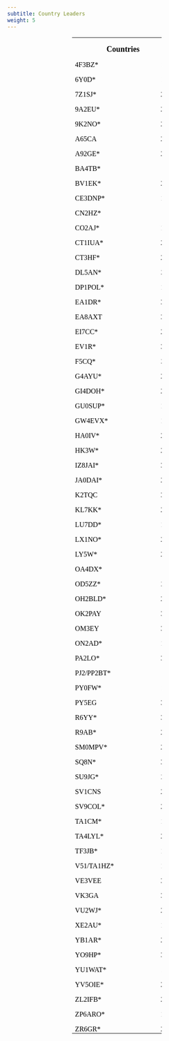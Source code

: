 ```yaml
---
subtitle: Country Leaders
weight: 5
---
```


<div align="center">
	<table class="MsoNormalTable" border="0" cellspacing="0" cellpadding="0" width="207" style="width: 155.0pt; border-collapse: collapse">
		<tr style="height: 15.75pt">
			<td width="207" nowrap colspan="2" valign="bottom" style="width: 155.0pt; height: 15.75pt; padding-left: 5.4pt; padding-right: 5.4pt; padding-top: 0in; padding-bottom: 0in">
			<p class="MsoNormal" align="center" style="text-align: center; line-height: normal; margin-bottom: .0001pt">
			<font face="Calibri" size="4"><b><span style="color: black">
			Countries</span></b></font></td>
		</tr>
		<tr style="height: 15.0pt">
			<td width="157" nowrap valign="bottom" style="width: 117.9pt; height: 15.0pt; padding-left: 5.4pt; padding-right: 5.4pt; padding-top: 0in; padding-bottom: 0in">
			<p class="MsoNormal" style="line-height: normal; margin-bottom: .0001pt">
			<font face="Calibri" size="3"><span style="color: black">4F3BZ*</span></font></td>
			<td width="49" nowrap valign="bottom" style="width: 37.1pt; height: 15.0pt; padding-left: 5.4pt; padding-right: 5.4pt; padding-top: 0in; padding-bottom: 0in">
			<p class="MsoNormal" align="right" style="text-align: right; line-height: normal; margin-bottom: .0001pt">
			<font face="Calibri" size="3"><span style="color: black">116</span></font></td>
		</tr>
		<tr style="height: 15.0pt">
			<td width="157" nowrap valign="bottom" style="width: 117.9pt; height: 15.0pt; padding-left: 5.4pt; padding-right: 5.4pt; padding-top: 0in; padding-bottom: 0in">
			<p class="MsoNormal" style="line-height: normal; margin-bottom: .0001pt">
			<font face="Calibri" size="3"><span style="color: black">6Y0D*</span></font></td>
			<td width="49" nowrap valign="bottom" style="width: 37.1pt; height: 15.0pt; padding-left: 5.4pt; padding-right: 5.4pt; padding-top: 0in; padding-bottom: 0in">
			<p class="MsoNormal" align="right" style="text-align: right; line-height: normal; margin-bottom: .0001pt">
			<font face="Calibri" size="3"><span style="color: black">114</span></font></td>
		</tr>
		<tr style="height: 15.0pt">
			<td width="157" nowrap valign="bottom" style="width: 117.9pt; height: 15.0pt; padding-left: 5.4pt; padding-right: 5.4pt; padding-top: 0in; padding-bottom: 0in">
			<p class="MsoNormal" style="line-height: normal; margin-bottom: .0001pt">
			<font face="Calibri" size="3"><span style="color: black">7Z1SJ*</span></font></td>
			<td width="49" nowrap valign="bottom" style="width: 37.1pt; height: 15.0pt; padding-left: 5.4pt; padding-right: 5.4pt; padding-top: 0in; padding-bottom: 0in">
			<p class="MsoNormal" align="right" style="text-align: right; line-height: normal; margin-bottom: .0001pt">
			<font face="Calibri" size="3"><span style="color: black">257</span></font></td>
		</tr>
		<tr style="height: 15.0pt">
			<td width="157" nowrap valign="bottom" style="width: 117.9pt; height: 15.0pt; padding-left: 5.4pt; padding-right: 5.4pt; padding-top: 0in; padding-bottom: 0in">
			<p class="MsoNormal" style="line-height: normal; margin-bottom: .0001pt">
			<font face="Calibri" size="3"><span style="color: black">9A2EU*</span></font></td>
			<td width="49" nowrap valign="bottom" style="width: 37.1pt; height: 15.0pt; padding-left: 5.4pt; padding-right: 5.4pt; padding-top: 0in; padding-bottom: 0in">
			<p class="MsoNormal" align="right" style="text-align: right; line-height: normal; margin-bottom: .0001pt">
			<font face="Calibri" size="3"><span style="color: black">292</span></font></td>
		</tr>
		<tr style="height: 15.0pt">
			<td width="157" nowrap valign="bottom" style="width: 117.9pt; height: 15.0pt; padding-left: 5.4pt; padding-right: 5.4pt; padding-top: 0in; padding-bottom: 0in">
			<p class="MsoNormal" style="line-height: normal; margin-bottom: .0001pt">
			<font face="Calibri" size="3"><span style="color: black">9K2NO*</span></font></td>
			<td width="49" nowrap valign="bottom" style="width: 37.1pt; height: 15.0pt; padding-left: 5.4pt; padding-right: 5.4pt; padding-top: 0in; padding-bottom: 0in">
			<p class="MsoNormal" align="right" style="text-align: right; line-height: normal; margin-bottom: .0001pt">
			<font face="Calibri" size="3"><span style="color: black">270</span></font></td>
		</tr>
		<tr style="height: 15.0pt">
			<td width="157" nowrap valign="bottom" style="width: 117.9pt; height: 15.0pt; padding-left: 5.4pt; padding-right: 5.4pt; padding-top: 0in; padding-bottom: 0in">
			<p class="MsoNormal" style="line-height: normal; margin-bottom: .0001pt">
			<font face="Calibri" size="3"><span style="color: black">A65CA</span></font></td>
			<td width="49" nowrap valign="bottom" style="width: 37.1pt; height: 15.0pt; padding-left: 5.4pt; padding-right: 5.4pt; padding-top: 0in; padding-bottom: 0in">
			<p class="MsoNormal" align="right" style="text-align: right; line-height: normal; margin-bottom: .0001pt">
			<font face="Calibri" size="3"><span style="color: black">297</span></font></td>
		</tr>
		<tr style="height: 15.0pt">
			<td width="157" nowrap valign="bottom" style="width: 117.9pt; height: 15.0pt; padding-left: 5.4pt; padding-right: 5.4pt; padding-top: 0in; padding-bottom: 0in">
			<p class="MsoNormal" style="line-height: normal; margin-bottom: .0001pt">
			<font face="Calibri" size="3"><span style="color: black">A92GE*</span></font></td>
			<td width="49" nowrap valign="bottom" style="width: 37.1pt; height: 15.0pt; padding-left: 5.4pt; padding-right: 5.4pt; padding-top: 0in; padding-bottom: 0in">
			<p class="MsoNormal" align="right" style="text-align: right; line-height: normal; margin-bottom: .0001pt">
			<font face="Calibri" size="3"><span style="color: black">285</span></font></td>
		</tr>
		<tr style="height: 15.0pt">
			<td width="157" nowrap valign="bottom" style="width: 117.9pt; height: 15.0pt; padding-left: 5.4pt; padding-right: 5.4pt; padding-top: 0in; padding-bottom: 0in">
			<p class="MsoNormal" style="line-height: normal; margin-bottom: .0001pt">
			<font face="Calibri" size="3"><span style="color: black">BA4TB*</span></font></td>
			<td width="49" nowrap valign="bottom" style="width: 37.1pt; height: 15.0pt; padding-left: 5.4pt; padding-right: 5.4pt; padding-top: 0in; padding-bottom: 0in">
			<p class="MsoNormal" align="right" style="text-align: right; line-height: normal; margin-bottom: .0001pt">
			<font face="Calibri" size="3"><span style="color: black">56</span></font></td>
		</tr>
		<tr style="height: 15.0pt">
			<td width="157" nowrap valign="bottom" style="width: 117.9pt; height: 15.0pt; padding-left: 5.4pt; padding-right: 5.4pt; padding-top: 0in; padding-bottom: 0in">
			<p class="MsoNormal" style="line-height: normal; margin-bottom: .0001pt">
			<font face="Calibri" size="3"><span style="color: black">BV1EK*</span></font></td>
			<td width="49" nowrap valign="bottom" style="width: 37.1pt; height: 15.0pt; padding-left: 5.4pt; padding-right: 5.4pt; padding-top: 0in; padding-bottom: 0in">
			<p class="MsoNormal" align="right" style="text-align: right; line-height: normal; margin-bottom: .0001pt">
			<font face="Calibri" size="3"><span style="color: black">203</span></font></td>
		</tr>
		<tr style="height: 15.0pt">
			<td width="157" nowrap valign="bottom" style="width: 117.9pt; height: 15.0pt; padding-left: 5.4pt; padding-right: 5.4pt; padding-top: 0in; padding-bottom: 0in">
			<p class="MsoNormal" style="line-height: normal; margin-bottom: .0001pt">
			<font face="Calibri" size="3"><span style="color: black">CE3DNP*</span></font></td>
			<td width="49" nowrap valign="bottom" style="width: 37.1pt; height: 15.0pt; padding-left: 5.4pt; padding-right: 5.4pt; padding-top: 0in; padding-bottom: 0in">
			<p class="MsoNormal" align="right" style="text-align: right; line-height: normal; margin-bottom: .0001pt">
			<font face="Calibri" size="3"><span style="color: black">182</span></font></td>
		</tr>
		<tr style="height: 15.0pt">
			<td width="157" nowrap valign="bottom" style="width: 117.9pt; height: 15.0pt; padding-left: 5.4pt; padding-right: 5.4pt; padding-top: 0in; padding-bottom: 0in">
			<p class="MsoNormal" style="line-height: normal; margin-bottom: .0001pt">
			<font face="Calibri" size="3"><span style="color: black">CN2HZ*</span></font></td>
			<td width="49" nowrap valign="bottom" style="width: 37.1pt; height: 15.0pt; padding-left: 5.4pt; padding-right: 5.4pt; padding-top: 0in; padding-bottom: 0in">
			<p class="MsoNormal" align="right" style="text-align: right; line-height: normal; margin-bottom: .0001pt">
			<font face="Calibri" size="3"><span style="color: black">85</span></font></td>
		</tr>
		<tr style="height: 15.0pt">
			<td width="157" nowrap valign="bottom" style="width: 117.9pt; height: 15.0pt; padding-left: 5.4pt; padding-right: 5.4pt; padding-top: 0in; padding-bottom: 0in">
			<p class="MsoNormal" style="line-height: normal; margin-bottom: .0001pt">
			<font face="Calibri" size="3"><span style="color: black">CO2AJ*</span></font></td>
			<td width="49" nowrap valign="bottom" style="width: 37.1pt; height: 15.0pt; padding-left: 5.4pt; padding-right: 5.4pt; padding-top: 0in; padding-bottom: 0in">
			<p class="MsoNormal" align="right" style="text-align: right; line-height: normal; margin-bottom: .0001pt">
			<font face="Calibri" size="3"><span style="color: black">189</span></font></td>
		</tr>
		<tr style="height: 15.0pt">
			<td width="157" nowrap valign="bottom" style="width: 117.9pt; height: 15.0pt; padding-left: 5.4pt; padding-right: 5.4pt; padding-top: 0in; padding-bottom: 0in">
			<p class="MsoNormal" style="line-height: normal; margin-bottom: .0001pt">
			<font face="Calibri" size="3"><span style="color: black">CT1IUA*</span></font></td>
			<td width="49" nowrap valign="bottom" style="width: 37.1pt; height: 15.0pt; padding-left: 5.4pt; padding-right: 5.4pt; padding-top: 0in; padding-bottom: 0in">
			<p class="MsoNormal" align="right" style="text-align: right; line-height: normal; margin-bottom: .0001pt">
			<font face="Calibri" size="3"><span style="color: black">298</span></font></td>
		</tr>
		<tr style="height: 15.0pt">
			<td width="157" nowrap valign="bottom" style="width: 117.9pt; height: 15.0pt; padding-left: 5.4pt; padding-right: 5.4pt; padding-top: 0in; padding-bottom: 0in">
			<p class="MsoNormal" style="line-height: normal; margin-bottom: .0001pt">
			<font face="Calibri" size="3"><span style="color: black">CT3HF*</span></font></td>
			<td width="49" nowrap valign="bottom" style="width: 37.1pt; height: 15.0pt; padding-left: 5.4pt; padding-right: 5.4pt; padding-top: 0in; padding-bottom: 0in">
			<p class="MsoNormal" align="right" style="text-align: right; line-height: normal; margin-bottom: .0001pt">
			<font face="Calibri" size="3"><span style="color: black">220</span></font></td>
		</tr>
		<tr style="height: 15.0pt">
			<td width="157" nowrap valign="bottom" style="width: 117.9pt; height: 15.0pt; padding-left: 5.4pt; padding-right: 5.4pt; padding-top: 0in; padding-bottom: 0in">
			<p class="MsoNormal" style="line-height: normal; margin-bottom: .0001pt">
			<font face="Calibri" size="3"><span style="color: black">DL5AN*</span></font></td>
			<td width="49" nowrap valign="bottom" style="width: 37.1pt; height: 15.0pt; padding-left: 5.4pt; padding-right: 5.4pt; padding-top: 0in; padding-bottom: 0in">
			<p class="MsoNormal" align="right" style="text-align: right; line-height: normal; margin-bottom: .0001pt">
			<font face="Calibri" size="3"><span style="color: black">311</span></font></td>
		</tr>
		<tr style="height: 15.0pt">
			<td width="157" nowrap valign="bottom" style="width: 117.9pt; height: 15.0pt; padding-left: 5.4pt; padding-right: 5.4pt; padding-top: 0in; padding-bottom: 0in">
			<p class="MsoNormal" style="line-height: normal; margin-bottom: .0001pt">
			<font face="Calibri" size="3"><span style="color: black">DP1POL*</span></font></td>
			<td width="49" nowrap valign="bottom" style="width: 37.1pt; height: 15.0pt; padding-left: 5.4pt; padding-right: 5.4pt; padding-top: 0in; padding-bottom: 0in">
			<p class="MsoNormal" align="right" style="text-align: right; line-height: normal; margin-bottom: .0001pt">
			<font face="Calibri" size="3"><span style="color: black">120</span></font></td>
		</tr>
		<tr style="height: 15.0pt">
			<td width="157" nowrap valign="bottom" style="width: 117.9pt; height: 15.0pt; padding-left: 5.4pt; padding-right: 5.4pt; padding-top: 0in; padding-bottom: 0in">
			<p class="MsoNormal" style="line-height: normal; margin-bottom: .0001pt">
			<font face="Calibri" size="3"><span style="color: black">EA1DR*</span></font></td>
			<td width="49" nowrap valign="bottom" style="width: 37.1pt; height: 15.0pt; padding-left: 5.4pt; padding-right: 5.4pt; padding-top: 0in; padding-bottom: 0in">
			<p class="MsoNormal" align="right" style="text-align: right; line-height: normal; margin-bottom: .0001pt">
			<font face="Calibri" size="3"><span style="color: black">321</span></font></td>
		</tr>
		<tr style="height: 15.0pt">
			<td width="157" nowrap valign="bottom" style="width: 117.9pt; height: 15.0pt; padding-left: 5.4pt; padding-right: 5.4pt; padding-top: 0in; padding-bottom: 0in">
			<p class="MsoNormal" style="line-height: normal; margin-bottom: .0001pt">
			<font face="Calibri" size="3"><span style="color: black">EA8AXT</span></font></td>
			<td width="49" nowrap valign="bottom" style="width: 37.1pt; height: 15.0pt; padding-left: 5.4pt; padding-right: 5.4pt; padding-top: 0in; padding-bottom: 0in">
			<p class="MsoNormal" align="right" style="text-align: right; line-height: normal; margin-bottom: .0001pt">
			<font face="Calibri" size="3"><span style="color: black">308</span></font></td>
		</tr>
		<tr style="height: 15.0pt">
			<td width="157" nowrap valign="bottom" style="width: 117.9pt; height: 15.0pt; padding-left: 5.4pt; padding-right: 5.4pt; padding-top: 0in; padding-bottom: 0in">
			<p class="MsoNormal" style="line-height: normal; margin-bottom: .0001pt">
			<font face="Calibri" size="3"><span style="color: black">EI7CC*</span></font></td>
			<td width="49" nowrap valign="bottom" style="width: 37.1pt; height: 15.0pt; padding-left: 5.4pt; padding-right: 5.4pt; padding-top: 0in; padding-bottom: 0in">
			<p class="MsoNormal" align="right" style="text-align: right; line-height: normal; margin-bottom: .0001pt">
			<font face="Calibri" size="3"><span style="color: black">260</span></font></td>
		</tr>
		<tr style="height: 15.0pt">
			<td width="157" nowrap valign="bottom" style="width: 117.9pt; height: 15.0pt; padding-left: 5.4pt; padding-right: 5.4pt; padding-top: 0in; padding-bottom: 0in">
			<p class="MsoNormal" style="line-height: normal; margin-bottom: .0001pt">
			<font face="Calibri" size="3"><span style="color: black">EV1R*</span></font></td>
			<td width="49" nowrap valign="bottom" style="width: 37.1pt; height: 15.0pt; padding-left: 5.4pt; padding-right: 5.4pt; padding-top: 0in; padding-bottom: 0in">
			<p class="MsoNormal" align="right" style="text-align: right; line-height: normal; margin-bottom: .0001pt">
			<font face="Calibri" size="3"><span style="color: black">301</span></font></td>
		</tr>
		<tr style="height: 15.0pt">
			<td width="157" nowrap valign="bottom" style="width: 117.9pt; height: 15.0pt; padding-left: 5.4pt; padding-right: 5.4pt; padding-top: 0in; padding-bottom: 0in">
			<p class="MsoNormal" style="line-height: normal; margin-bottom: .0001pt">
			<font face="Calibri" size="3"><span style="color: black">F5CQ*</span></font></td>
			<td width="49" nowrap valign="bottom" style="width: 37.1pt; height: 15.0pt; padding-left: 5.4pt; padding-right: 5.4pt; padding-top: 0in; padding-bottom: 0in">
			<p class="MsoNormal" align="right" style="text-align: right; line-height: normal; margin-bottom: .0001pt">
			<font face="Calibri" size="3"><span style="color: black">311</span></font></td>
		</tr>
		<tr style="height: 15.0pt">
			<td width="157" nowrap valign="bottom" style="width: 117.9pt; height: 15.0pt; padding-left: 5.4pt; padding-right: 5.4pt; padding-top: 0in; padding-bottom: 0in">
			<p class="MsoNormal" style="line-height: normal; margin-bottom: .0001pt">
			<font face="Calibri" size="3"><span style="color: black">G4AYU*</span></font></td>
			<td width="49" nowrap valign="bottom" style="width: 37.1pt; height: 15.0pt; padding-left: 5.4pt; padding-right: 5.4pt; padding-top: 0in; padding-bottom: 0in">
			<p class="MsoNormal" align="right" style="text-align: right; line-height: normal; margin-bottom: .0001pt">
			<font face="Calibri" size="3"><span style="color: black">206</span></font></td>
		</tr>
		<tr style="height: 15.0pt">
			<td width="157" nowrap valign="bottom" style="width: 117.9pt; height: 15.0pt; padding-left: 5.4pt; padding-right: 5.4pt; padding-top: 0in; padding-bottom: 0in">
			<p class="MsoNormal" style="line-height: normal; margin-bottom: .0001pt">
			<font face="Calibri" size="3"><span style="color: black">GI4DOH*</span></font></td>
			<td width="49" nowrap valign="bottom" style="width: 37.1pt; height: 15.0pt; padding-left: 5.4pt; padding-right: 5.4pt; padding-top: 0in; padding-bottom: 0in">
			<p class="MsoNormal" align="right" style="text-align: right; line-height: normal; margin-bottom: .0001pt">
			<font face="Calibri" size="3"><span style="color: black">251</span></font></td>
		</tr>
		<tr style="height: 15.0pt">
			<td width="157" nowrap valign="bottom" style="width: 117.9pt; height: 15.0pt; padding-left: 5.4pt; padding-right: 5.4pt; padding-top: 0in; padding-bottom: 0in">
			<p class="MsoNormal" style="line-height: normal; margin-bottom: .0001pt">
			<font face="Calibri" size="3"><span style="color: black">GU0SUP*</span></font></td>
			<td width="49" nowrap valign="bottom" style="width: 37.1pt; height: 15.0pt; padding-left: 5.4pt; padding-right: 5.4pt; padding-top: 0in; padding-bottom: 0in">
			<p class="MsoNormal" align="right" style="text-align: right; line-height: normal; margin-bottom: .0001pt">
			<font face="Calibri" size="3"><span style="color: black">174</span></font></td>
		</tr>
		<tr style="height: 15.0pt">
			<td width="157" nowrap valign="bottom" style="width: 117.9pt; height: 15.0pt; padding-left: 5.4pt; padding-right: 5.4pt; padding-top: 0in; padding-bottom: 0in">
			<p class="MsoNormal" style="line-height: normal; margin-bottom: .0001pt">
			<font face="Calibri" size="3"><span style="color: black">GW4EVX*</span></font></td>
			<td width="49" nowrap valign="bottom" style="width: 37.1pt; height: 15.0pt; padding-left: 5.4pt; padding-right: 5.4pt; padding-top: 0in; padding-bottom: 0in">
			<p class="MsoNormal" align="right" style="text-align: right; line-height: normal; margin-bottom: .0001pt">
			<font face="Calibri" size="3"><span style="color: black">124</span></font></td>
		</tr>
		<tr style="height: 15.0pt">
			<td width="157" nowrap valign="bottom" style="width: 117.9pt; height: 15.0pt; padding-left: 5.4pt; padding-right: 5.4pt; padding-top: 0in; padding-bottom: 0in">
			<p class="MsoNormal" style="line-height: normal; margin-bottom: .0001pt">
			<font face="Calibri" size="3"><span style="color: black">HA0IV*</span></font></td>
			<td width="49" nowrap valign="bottom" style="width: 37.1pt; height: 15.0pt; padding-left: 5.4pt; padding-right: 5.4pt; padding-top: 0in; padding-bottom: 0in">
			<p class="MsoNormal" align="right" style="text-align: right; line-height: normal; margin-bottom: .0001pt">
			<font face="Calibri" size="3"><span style="color: black">281</span></font></td>
		</tr>
		<tr style="height: 15.0pt">
			<td width="157" nowrap valign="bottom" style="width: 117.9pt; height: 15.0pt; padding-left: 5.4pt; padding-right: 5.4pt; padding-top: 0in; padding-bottom: 0in">
			<p class="MsoNormal" style="line-height: normal; margin-bottom: .0001pt">
			<font face="Calibri" size="3"><span style="color: black">HK3W*</span></font></td>
			<td width="49" nowrap valign="bottom" style="width: 37.1pt; height: 15.0pt; padding-left: 5.4pt; padding-right: 5.4pt; padding-top: 0in; padding-bottom: 0in">
			<p class="MsoNormal" align="right" style="text-align: right; line-height: normal; margin-bottom: .0001pt">
			<font face="Calibri" size="3"><span style="color: black">249</span></font></td>
		</tr>
		<tr style="height: 15.0pt">
			<td width="157" nowrap valign="bottom" style="width: 117.9pt; height: 15.0pt; padding-left: 5.4pt; padding-right: 5.4pt; padding-top: 0in; padding-bottom: 0in">
			<p class="MsoNormal" style="line-height: normal; margin-bottom: .0001pt">
			<font face="Calibri" size="3"><span style="color: black">IZ8JAI*</span></font></td>
			<td width="49" nowrap valign="bottom" style="width: 37.1pt; height: 15.0pt; padding-left: 5.4pt; padding-right: 5.4pt; padding-top: 0in; padding-bottom: 0in">
			<p class="MsoNormal" align="right" style="text-align: right; line-height: normal; margin-bottom: .0001pt">
			<font face="Calibri" size="3"><span style="color: black">319</span></font></td>
		</tr>
		<tr style="height: 15.0pt">
			<td width="157" nowrap valign="bottom" style="width: 117.9pt; height: 15.0pt; padding-left: 5.4pt; padding-right: 5.4pt; padding-top: 0in; padding-bottom: 0in">
			<p class="MsoNormal" style="line-height: normal; margin-bottom: .0001pt">
			<font face="Calibri" size="3"><span style="color: black">JA0DAI*</span></font></td>
			<td width="49" nowrap valign="bottom" style="width: 37.1pt; height: 15.0pt; padding-left: 5.4pt; padding-right: 5.4pt; padding-top: 0in; padding-bottom: 0in">
			<p class="MsoNormal" align="right" style="text-align: right; line-height: normal; margin-bottom: .0001pt">
			<font face="Calibri" size="3"><span style="color: black">288</span></font></td>
		</tr>
		<tr style="height: 15.0pt">
			<td width="157" nowrap valign="bottom" style="width: 117.9pt; height: 15.0pt; padding-left: 5.4pt; padding-right: 5.4pt; padding-top: 0in; padding-bottom: 0in">
			<p class="MsoNormal" style="line-height: normal; margin-bottom: .0001pt">
			<font face="Calibri" size="3"><span style="color: black">K2TQC</span></font></td>
			<td width="49" nowrap valign="bottom" style="width: 37.1pt; height: 15.0pt; padding-left: 5.4pt; padding-right: 5.4pt; padding-top: 0in; padding-bottom: 0in">
			<p class="MsoNormal" align="right" style="text-align: right; line-height: normal; margin-bottom: .0001pt">
			<font face="Calibri" size="3"><span style="color: black">328</span></font></td>
		</tr>
		<tr style="height: 15.0pt">
			<td width="157" nowrap valign="bottom" style="width: 117.9pt; height: 15.0pt; padding-left: 5.4pt; padding-right: 5.4pt; padding-top: 0in; padding-bottom: 0in">
			<p class="MsoNormal" style="line-height: normal; margin-bottom: .0001pt">
			<font face="Calibri" size="3"><span style="color: black">KL7KK*</span></font></td>
			<td width="49" nowrap valign="bottom" style="width: 37.1pt; height: 15.0pt; padding-left: 5.4pt; padding-right: 5.4pt; padding-top: 0in; padding-bottom: 0in">
			<p class="MsoNormal" align="right" style="text-align: right; line-height: normal; margin-bottom: .0001pt">
			<font face="Calibri" size="3"><span style="color: black">243</span></font></td>
		</tr>
		<tr style="height: 15.0pt">
			<td width="157" nowrap valign="bottom" style="width: 117.9pt; height: 15.0pt; padding-left: 5.4pt; padding-right: 5.4pt; padding-top: 0in; padding-bottom: 0in">
			<p class="MsoNormal" style="line-height: normal; margin-bottom: .0001pt">
			<font face="Calibri" size="3"><span style="color: black">LU7DD*</span></font></td>
			<td width="49" nowrap valign="bottom" style="width: 37.1pt; height: 15.0pt; padding-left: 5.4pt; padding-right: 5.4pt; padding-top: 0in; padding-bottom: 0in">
			<p class="MsoNormal" align="right" style="text-align: right; line-height: normal; margin-bottom: .0001pt">
			<font face="Calibri" size="3"><span style="color: black">192</span></font></td>
		</tr>
		<tr style="height: 15.0pt">
			<td width="157" nowrap valign="bottom" style="width: 117.9pt; height: 15.0pt; padding-left: 5.4pt; padding-right: 5.4pt; padding-top: 0in; padding-bottom: 0in">
			<p class="MsoNormal" style="line-height: normal; margin-bottom: .0001pt">
			<font face="Calibri" size="3"><span style="color: black">LX1NO*</span></font></td>
			<td width="49" nowrap valign="bottom" style="width: 37.1pt; height: 15.0pt; padding-left: 5.4pt; padding-right: 5.4pt; padding-top: 0in; padding-bottom: 0in">
			<p class="MsoNormal" align="right" style="text-align: right; line-height: normal; margin-bottom: .0001pt">
			<font face="Calibri" size="3"><span style="color: black">221</span></font></td>
		</tr>
		<tr style="height: 15.0pt">
			<td width="157" nowrap valign="bottom" style="width: 117.9pt; height: 15.0pt; padding-left: 5.4pt; padding-right: 5.4pt; padding-top: 0in; padding-bottom: 0in">
			<p class="MsoNormal" style="line-height: normal; margin-bottom: .0001pt">
			<font face="Calibri" size="3"><span style="color: black">LY5W*</span></font></td>
			<td width="49" nowrap valign="bottom" style="width: 37.1pt; height: 15.0pt; padding-left: 5.4pt; padding-right: 5.4pt; padding-top: 0in; padding-bottom: 0in">
			<p class="MsoNormal" align="right" style="text-align: right; line-height: normal; margin-bottom: .0001pt">
			<font face="Calibri" size="3"><span style="color: black">267</span></font></td>
		</tr>
		<tr style="height: 15.0pt">
			<td width="157" nowrap valign="bottom" style="width: 117.9pt; height: 15.0pt; padding-left: 5.4pt; padding-right: 5.4pt; padding-top: 0in; padding-bottom: 0in">
			<p class="MsoNormal" style="line-height: normal; margin-bottom: .0001pt">
			<font face="Calibri" size="3"><span style="color: black">OA4DX*</span></font></td>
			<td width="49" nowrap valign="bottom" style="width: 37.1pt; height: 15.0pt; padding-left: 5.4pt; padding-right: 5.4pt; padding-top: 0in; padding-bottom: 0in">
			<p class="MsoNormal" align="right" style="text-align: right; line-height: normal; margin-bottom: .0001pt">
			<font face="Calibri" size="3"><span style="color: black">69</span></font></td>
		</tr>
		<tr style="height: 15.0pt">
			<td width="157" nowrap valign="bottom" style="width: 117.9pt; height: 15.0pt; padding-left: 5.4pt; padding-right: 5.4pt; padding-top: 0in; padding-bottom: 0in">
			<p class="MsoNormal" style="line-height: normal; margin-bottom: .0001pt">
			<font face="Calibri" size="3"><span style="color: black">OD5ZZ*</span></font></td>
			<td width="49" nowrap valign="bottom" style="width: 37.1pt; height: 15.0pt; padding-left: 5.4pt; padding-right: 5.4pt; padding-top: 0in; padding-bottom: 0in">
			<p class="MsoNormal" align="right" style="text-align: right; line-height: normal; margin-bottom: .0001pt">
			<font face="Calibri" size="3"><span style="color: black">211</span></font></td>
		</tr>
		<tr style="height: 15.0pt">
			<td width="157" nowrap valign="bottom" style="width: 117.9pt; height: 15.0pt; padding-left: 5.4pt; padding-right: 5.4pt; padding-top: 0in; padding-bottom: 0in">
			<p class="MsoNormal" style="line-height: normal; margin-bottom: .0001pt">
			<font face="Calibri" size="3"><span style="color: black">OH2BLD*</span></font></td>
			<td width="49" nowrap valign="bottom" style="width: 37.1pt; height: 15.0pt; padding-left: 5.4pt; padding-right: 5.4pt; padding-top: 0in; padding-bottom: 0in">
			<p class="MsoNormal" align="right" style="text-align: right; line-height: normal; margin-bottom: .0001pt">
			<font face="Calibri" size="3"><span style="color: black">293</span></font></td>
		</tr>
		<tr style="height: 15.0pt">
			<td width="157" nowrap valign="bottom" style="width: 117.9pt; height: 15.0pt; padding-left: 5.4pt; padding-right: 5.4pt; padding-top: 0in; padding-bottom: 0in">
			<p class="MsoNormal" style="line-height: normal; margin-bottom: .0001pt">
			<font face="Calibri" size="3"><span style="color: black">OK2PAY</span></font></td>
			<td width="49" nowrap valign="bottom" style="width: 37.1pt; height: 15.0pt; padding-left: 5.4pt; padding-right: 5.4pt; padding-top: 0in; padding-bottom: 0in">
			<p class="MsoNormal" align="right" style="text-align: right; line-height: normal; margin-bottom: .0001pt">
			<font face="Calibri" size="3"><span style="color: black">318</span></font></td>
		</tr>
		<tr style="height: 15.0pt">
			<td width="157" nowrap valign="bottom" style="width: 117.9pt; height: 15.0pt; padding-left: 5.4pt; padding-right: 5.4pt; padding-top: 0in; padding-bottom: 0in">
			<p class="MsoNormal" style="line-height: normal; margin-bottom: .0001pt">
			<font face="Calibri" size="3"><span style="color: black">OM3EY</span></font></td>
			<td width="49" nowrap valign="bottom" style="width: 37.1pt; height: 15.0pt; padding-left: 5.4pt; padding-right: 5.4pt; padding-top: 0in; padding-bottom: 0in">
			<p class="MsoNormal" align="right" style="text-align: right; line-height: normal; margin-bottom: .0001pt">
			<font face="Calibri" size="3"><span style="color: black">324</span></font></td>
		</tr>
		<tr style="height: 15.0pt">
			<td width="157" nowrap valign="bottom" style="width: 117.9pt; height: 15.0pt; padding-left: 5.4pt; padding-right: 5.4pt; padding-top: 0in; padding-bottom: 0in">
			<p class="MsoNormal" style="line-height: normal; margin-bottom: .0001pt">
			<font face="Calibri" size="3"><span style="color: black">ON2AD*</span></font></td>
			<td width="49" nowrap valign="bottom" style="width: 37.1pt; height: 15.0pt; padding-left: 5.4pt; padding-right: 5.4pt; padding-top: 0in; padding-bottom: 0in">
			<p class="MsoNormal" align="right" style="text-align: right; line-height: normal; margin-bottom: .0001pt">
			<font face="Calibri" size="3"><span style="color: black">146</span></font></td>
		</tr>
		<tr style="height: 15.0pt">
			<td width="157" nowrap valign="bottom" style="width: 117.9pt; height: 15.0pt; padding-left: 5.4pt; padding-right: 5.4pt; padding-top: 0in; padding-bottom: 0in">
			<p class="MsoNormal" style="line-height: normal; margin-bottom: .0001pt">
			<font face="Calibri" size="3"><span style="color: black">PA2LO*</span></font></td>
			<td width="49" nowrap valign="bottom" style="width: 37.1pt; height: 15.0pt; padding-left: 5.4pt; padding-right: 5.4pt; padding-top: 0in; padding-bottom: 0in">
			<p class="MsoNormal" align="right" style="text-align: right; line-height: normal; margin-bottom: .0001pt">
			<font face="Calibri" size="3"><span style="color: black">302</span></font></td>
		</tr>
		<tr style="height: 15.0pt">
			<td width="157" nowrap valign="bottom" style="width: 117.9pt; height: 15.0pt; padding-left: 5.4pt; padding-right: 5.4pt; padding-top: 0in; padding-bottom: 0in">
			<p class="MsoNormal" style="line-height: normal; margin-bottom: .0001pt">
			<font face="Calibri" size="3"><span style="color: black">PJ2/PP2BT*</span></font></td>
			<td width="49" nowrap valign="bottom" style="width: 37.1pt; height: 15.0pt; padding-left: 5.4pt; padding-right: 5.4pt; padding-top: 0in; padding-bottom: 0in">
			<p class="MsoNormal" align="right" style="text-align: right; line-height: normal; margin-bottom: .0001pt">
			<font face="Calibri" size="3"><span style="color: black">76</span></font></td>
		</tr>
		<tr style="height: 15.0pt">
			<td width="157" nowrap valign="bottom" style="width: 117.9pt; height: 15.0pt; padding-left: 5.4pt; padding-right: 5.4pt; padding-top: 0in; padding-bottom: 0in">
			<p class="MsoNormal" style="line-height: normal; margin-bottom: .0001pt">
			<font face="Calibri" size="3"><span style="color: black">PY0FW*</span></font></td>
			<td width="49" nowrap valign="bottom" style="width: 37.1pt; height: 15.0pt; padding-left: 5.4pt; padding-right: 5.4pt; padding-top: 0in; padding-bottom: 0in">
			<p class="MsoNormal" align="right" style="text-align: right; line-height: normal; margin-bottom: .0001pt">
			<font face="Calibri" size="3"><span style="color: black">113</span></font></td>
		</tr>
		<tr style="height: 15.0pt">
			<td width="157" nowrap valign="bottom" style="width: 117.9pt; height: 15.0pt; padding-left: 5.4pt; padding-right: 5.4pt; padding-top: 0in; padding-bottom: 0in">
			<p class="MsoNormal" style="line-height: normal; margin-bottom: .0001pt">
			<font face="Calibri" size="3"><span style="color: black">PY5EG</span></font></td>
			<td width="49" nowrap valign="bottom" style="width: 37.1pt; height: 15.0pt; padding-left: 5.4pt; padding-right: 5.4pt; padding-top: 0in; padding-bottom: 0in">
			<p class="MsoNormal" align="right" style="text-align: right; line-height: normal; margin-bottom: .0001pt">
			<font face="Calibri" size="3"><span style="color: black">326</span></font></td>
		</tr>
		<tr style="height: 15.0pt">
			<td width="157" nowrap valign="bottom" style="width: 117.9pt; height: 15.0pt; padding-left: 5.4pt; padding-right: 5.4pt; padding-top: 0in; padding-bottom: 0in">
			<p class="MsoNormal" style="line-height: normal; margin-bottom: .0001pt">
			<font face="Calibri" size="3"><span style="color: black">R6YY*</span></font></td>
			<td width="49" nowrap valign="bottom" style="width: 37.1pt; height: 15.0pt; padding-left: 5.4pt; padding-right: 5.4pt; padding-top: 0in; padding-bottom: 0in">
			<p class="MsoNormal" align="right" style="text-align: right; line-height: normal; margin-bottom: .0001pt">
			<font face="Calibri" size="3"><span style="color: black">323</span></font></td>
		</tr>
		<tr style="height: 15.0pt">
			<td width="157" nowrap valign="bottom" style="width: 117.9pt; height: 15.0pt; padding-left: 5.4pt; padding-right: 5.4pt; padding-top: 0in; padding-bottom: 0in">
			<p class="MsoNormal" style="line-height: normal; margin-bottom: .0001pt">
			<font face="Calibri" size="3"><span style="color: black">R9AB*</span></font></td>
			<td width="49" nowrap valign="bottom" style="width: 37.1pt; height: 15.0pt; padding-left: 5.4pt; padding-right: 5.4pt; padding-top: 0in; padding-bottom: 0in">
			<p class="MsoNormal" align="right" style="text-align: right; line-height: normal; margin-bottom: .0001pt">
			<font face="Calibri" size="3"><span style="color: black">258</span></font></td>
		</tr>
		<tr style="height: 15.0pt">
			<td width="157" nowrap valign="bottom" style="width: 117.9pt; height: 15.0pt; padding-left: 5.4pt; padding-right: 5.4pt; padding-top: 0in; padding-bottom: 0in">
			<p class="MsoNormal" style="line-height: normal; margin-bottom: .0001pt">
			<font face="Calibri" size="3"><span style="color: black">SM0MPV*</span></font></td>
			<td width="49" nowrap valign="bottom" style="width: 37.1pt; height: 15.0pt; padding-left: 5.4pt; padding-right: 5.4pt; padding-top: 0in; padding-bottom: 0in">
			<p class="MsoNormal" align="right" style="text-align: right; line-height: normal; margin-bottom: .0001pt">
			<font face="Calibri" size="3"><span style="color: black">298</span></font></td>
		</tr>
		<tr style="height: 15.0pt">
			<td width="157" nowrap valign="bottom" style="width: 117.9pt; height: 15.0pt; padding-left: 5.4pt; padding-right: 5.4pt; padding-top: 0in; padding-bottom: 0in">
			<p class="MsoNormal" style="line-height: normal; margin-bottom: .0001pt">
			<font face="Calibri" size="3"><span style="color: black">SQ8N*</span></font></td>
			<td width="49" nowrap valign="bottom" style="width: 37.1pt; height: 15.0pt; padding-left: 5.4pt; padding-right: 5.4pt; padding-top: 0in; padding-bottom: 0in">
			<p class="MsoNormal" align="right" style="text-align: right; line-height: normal; margin-bottom: .0001pt">
			<font face="Calibri" size="3"><span style="color: black">306</span></font></td>
		</tr>
		<tr style="height: 15.0pt">
			<td width="157" nowrap valign="bottom" style="width: 117.9pt; height: 15.0pt; padding-left: 5.4pt; padding-right: 5.4pt; padding-top: 0in; padding-bottom: 0in">
			<p class="MsoNormal" style="line-height: normal; margin-bottom: .0001pt">
			<font face="Calibri" size="3"><span style="color: black">SU9JG*</span></font></td>
			<td width="49" nowrap valign="bottom" style="width: 37.1pt; height: 15.0pt; padding-left: 5.4pt; padding-right: 5.4pt; padding-top: 0in; padding-bottom: 0in">
			<p class="MsoNormal" align="right" style="text-align: right; line-height: normal; margin-bottom: .0001pt">
			<font face="Calibri" size="3"><span style="color: black">211</span></font></td>
		</tr>
		<tr style="height: 15.0pt">
			<td width="157" nowrap valign="bottom" style="width: 117.9pt; height: 15.0pt; padding-left: 5.4pt; padding-right: 5.4pt; padding-top: 0in; padding-bottom: 0in">
			<p class="MsoNormal" style="line-height: normal; margin-bottom: .0001pt">
			<font face="Calibri" size="3"><span style="color: black">SV1CNS</span></font></td>
			<td width="49" nowrap valign="bottom" style="width: 37.1pt; height: 15.0pt; padding-left: 5.4pt; padding-right: 5.4pt; padding-top: 0in; padding-bottom: 0in">
			<p class="MsoNormal" align="right" style="text-align: right; line-height: normal; margin-bottom: .0001pt">
			<font face="Calibri" size="3"><span style="color: black">276</span></font></td>
		</tr>
		<tr style="height: 15.0pt">
			<td width="157" nowrap valign="bottom" style="width: 117.9pt; height: 15.0pt; padding-left: 5.4pt; padding-right: 5.4pt; padding-top: 0in; padding-bottom: 0in">
			<p class="MsoNormal" style="line-height: normal; margin-bottom: .0001pt">
			<font face="Calibri" size="3"><span style="color: black">SV9COL*</span></font></td>
			<td width="49" nowrap valign="bottom" style="width: 37.1pt; height: 15.0pt; padding-left: 5.4pt; padding-right: 5.4pt; padding-top: 0in; padding-bottom: 0in">
			<p class="MsoNormal" align="right" style="text-align: right; line-height: normal; margin-bottom: .0001pt">
			<font face="Calibri" size="3"><span style="color: black">254</span></font></td>
		</tr>
		<tr style="height: 15.0pt">
			<td width="157" nowrap valign="bottom" style="width: 117.9pt; height: 15.0pt; padding-left: 5.4pt; padding-right: 5.4pt; padding-top: 0in; padding-bottom: 0in">
			<p class="MsoNormal" style="line-height: normal; margin-bottom: .0001pt">
			<font face="Calibri" size="3"><span style="color: black">TA1CM*</span></font></td>
			<td width="49" nowrap valign="bottom" style="width: 37.1pt; height: 15.0pt; padding-left: 5.4pt; padding-right: 5.4pt; padding-top: 0in; padding-bottom: 0in">
			<p class="MsoNormal" align="right" style="text-align: right; line-height: normal; margin-bottom: .0001pt">
			<font face="Calibri" size="3"><span style="color: black">178</span></font></td>
		</tr>
		<tr style="height: 15.0pt">
			<td width="157" nowrap valign="bottom" style="width: 117.9pt; height: 15.0pt; padding-left: 5.4pt; padding-right: 5.4pt; padding-top: 0in; padding-bottom: 0in">
			<p class="MsoNormal" style="line-height: normal; margin-bottom: .0001pt">
			<font face="Calibri" size="3"><span style="color: black">TA4LYL*</span></font></td>
			<td width="49" nowrap valign="bottom" style="width: 37.1pt; height: 15.0pt; padding-left: 5.4pt; padding-right: 5.4pt; padding-top: 0in; padding-bottom: 0in">
			<p class="MsoNormal" align="right" style="text-align: right; line-height: normal; margin-bottom: .0001pt">
			<font face="Calibri" size="3"><span style="color: black">230</span></font></td>
		</tr>
		<tr style="height: 15.0pt">
			<td width="157" nowrap valign="bottom" style="width: 117.9pt; height: 15.0pt; padding-left: 5.4pt; padding-right: 5.4pt; padding-top: 0in; padding-bottom: 0in">
			<p class="MsoNormal" style="line-height: normal; margin-bottom: .0001pt">
			<font face="Calibri" size="3"><span style="color: black">TF3JB*</span></font></td>
			<td width="49" nowrap valign="bottom" style="width: 37.1pt; height: 15.0pt; padding-left: 5.4pt; padding-right: 5.4pt; padding-top: 0in; padding-bottom: 0in">
			<p class="MsoNormal" align="right" style="text-align: right; line-height: normal; margin-bottom: .0001pt">
			<font face="Calibri" size="3"><span style="color: black">180</span></font></td>
		</tr>
		<tr style="height: 15.0pt">
			<td width="157" nowrap valign="bottom" style="width: 117.9pt; height: 15.0pt; padding-left: 5.4pt; padding-right: 5.4pt; padding-top: 0in; padding-bottom: 0in">
			<p class="MsoNormal" style="line-height: normal; margin-bottom: .0001pt">
			<font face="Calibri" size="3"><span style="color: black">V51/TA1HZ*</span></font></td>
			<td width="49" nowrap valign="bottom" style="width: 37.1pt; height: 15.0pt; padding-left: 5.4pt; padding-right: 5.4pt; padding-top: 0in; padding-bottom: 0in">
			<p class="MsoNormal" align="right" style="text-align: right; line-height: normal; margin-bottom: .0001pt">
			<font face="Calibri" size="3"><span style="color: black">138</span></font></td>
		</tr>
		<tr style="height: 15.0pt">
			<td width="157" nowrap valign="bottom" style="width: 117.9pt; height: 15.0pt; padding-left: 5.4pt; padding-right: 5.4pt; padding-top: 0in; padding-bottom: 0in">
			<p class="MsoNormal" style="line-height: normal; margin-bottom: .0001pt">
			<font face="Calibri" size="3"><span style="color: black">VE3VEE</span></font></td>
			<td width="49" nowrap valign="bottom" style="width: 37.1pt; height: 15.0pt; padding-left: 5.4pt; padding-right: 5.4pt; padding-top: 0in; padding-bottom: 0in">
			<p class="MsoNormal" align="right" style="text-align: right; line-height: normal; margin-bottom: .0001pt">
			<font face="Calibri" size="3"><span style="color: black">322</span></font></td>
		</tr>
		<tr style="height: 15.0pt">
			<td width="157" nowrap valign="bottom" style="width: 117.9pt; height: 15.0pt; padding-left: 5.4pt; padding-right: 5.4pt; padding-top: 0in; padding-bottom: 0in">
			<p class="MsoNormal" style="line-height: normal; margin-bottom: .0001pt">
			<font face="Calibri" size="3"><span style="color: black">VK3GA</span></font></td>
			<td width="49" nowrap valign="bottom" style="width: 37.1pt; height: 15.0pt; padding-left: 5.4pt; padding-right: 5.4pt; padding-top: 0in; padding-bottom: 0in">
			<p class="MsoNormal" align="right" style="text-align: right; line-height: normal; margin-bottom: .0001pt">
			<font face="Calibri" size="3"><span style="color: black">310</span></font></td>
		</tr>
		<tr style="height: 15.0pt">
			<td width="157" nowrap valign="bottom" style="width: 117.9pt; height: 15.0pt; padding-left: 5.4pt; padding-right: 5.4pt; padding-top: 0in; padding-bottom: 0in">
			<p class="MsoNormal" style="line-height: normal; margin-bottom: .0001pt">
			<font face="Calibri" size="3"><span style="color: black">VU2WJ*</span></font></td>
			<td width="49" nowrap valign="bottom" style="width: 37.1pt; height: 15.0pt; padding-left: 5.4pt; padding-right: 5.4pt; padding-top: 0in; padding-bottom: 0in">
			<p class="MsoNormal" align="right" style="text-align: right; line-height: normal; margin-bottom: .0001pt">
			<font face="Calibri" size="3"><span style="color: black">234</span></font></td>
		</tr>
		<tr style="height: 15.0pt">
			<td width="157" nowrap valign="bottom" style="width: 117.9pt; height: 15.0pt; padding-left: 5.4pt; padding-right: 5.4pt; padding-top: 0in; padding-bottom: 0in">
			<p class="MsoNormal" style="line-height: normal; margin-bottom: .0001pt">
			<font face="Calibri" size="3"><span style="color: black">XE2AU*</span></font></td>
			<td width="49" nowrap valign="bottom" style="width: 37.1pt; height: 15.0pt; padding-left: 5.4pt; padding-right: 5.4pt; padding-top: 0in; padding-bottom: 0in">
			<p class="MsoNormal" align="right" style="text-align: right; line-height: normal; margin-bottom: .0001pt">
			<font face="Calibri" size="3"><span style="color: black">122</span></font></td>
		</tr>
		<tr style="height: 15.0pt">
			<td width="157" nowrap valign="bottom" style="width: 117.9pt; height: 15.0pt; padding-left: 5.4pt; padding-right: 5.4pt; padding-top: 0in; padding-bottom: 0in">
			<p class="MsoNormal" style="line-height: normal; margin-bottom: .0001pt">
			<font face="Calibri" size="3"><span style="color: black">YB1AR*</span></font></td>
			<td width="49" nowrap valign="bottom" style="width: 37.1pt; height: 15.0pt; padding-left: 5.4pt; padding-right: 5.4pt; padding-top: 0in; padding-bottom: 0in">
			<p class="MsoNormal" align="right" style="text-align: right; line-height: normal; margin-bottom: .0001pt">
			<font face="Calibri" size="3"><span style="color: black">259</span></font></td>
		</tr>
		<tr style="height: 15.0pt">
			<td width="157" nowrap valign="bottom" style="width: 117.9pt; height: 15.0pt; padding-left: 5.4pt; padding-right: 5.4pt; padding-top: 0in; padding-bottom: 0in">
			<p class="MsoNormal" style="line-height: normal; margin-bottom: .0001pt">
			<font face="Calibri" size="3"><span style="color: black">YO9HP*</span></font></td>
			<td width="49" nowrap valign="bottom" style="width: 37.1pt; height: 15.0pt; padding-left: 5.4pt; padding-right: 5.4pt; padding-top: 0in; padding-bottom: 0in">
			<p class="MsoNormal" align="right" style="text-align: right; line-height: normal; margin-bottom: .0001pt">
			<font face="Calibri" size="3"><span style="color: black">316</span></font></td>
		</tr>
		<tr style="height: 15.0pt">
			<td width="157" nowrap valign="bottom" style="width: 117.9pt; height: 15.0pt; padding-left: 5.4pt; padding-right: 5.4pt; padding-top: 0in; padding-bottom: 0in">
			<p class="MsoNormal" style="line-height: normal; margin-bottom: .0001pt">
			<font face="Calibri" size="3"><span style="color: black">YU1WAT*</span></font></td>
			<td width="49" nowrap valign="bottom" style="width: 37.1pt; height: 15.0pt; padding-left: 5.4pt; padding-right: 5.4pt; padding-top: 0in; padding-bottom: 0in">
			<p class="MsoNormal" align="right" style="text-align: right; line-height: normal; margin-bottom: .0001pt">
			<font face="Calibri" size="3"><span style="color: black">117</span></font></td>
		</tr>
		<tr style="height: 15.0pt">
			<td width="157" nowrap valign="bottom" style="width: 117.9pt; height: 15.0pt; padding-left: 5.4pt; padding-right: 5.4pt; padding-top: 0in; padding-bottom: 0in">
			<p class="MsoNormal" style="line-height: normal; margin-bottom: .0001pt">
			<font face="Calibri" size="3"><span style="color: black">YV5OIE*</span></font></td>
			<td width="49" nowrap valign="bottom" style="width: 37.1pt; height: 15.0pt; padding-left: 5.4pt; padding-right: 5.4pt; padding-top: 0in; padding-bottom: 0in">
			<p class="MsoNormal" align="right" style="text-align: right; line-height: normal; margin-bottom: .0001pt">
			<font face="Calibri" size="3"><span style="color: black">253</span></font></td>
		</tr>
		<tr style="height: 15.0pt">
			<td width="157" nowrap valign="bottom" style="width: 117.9pt; height: 15.0pt; padding-left: 5.4pt; padding-right: 5.4pt; padding-top: 0in; padding-bottom: 0in">
			<p class="MsoNormal" style="line-height: normal; margin-bottom: .0001pt">
			<font face="Calibri" size="3"><span style="color: black">ZL2IFB*</span></font></td>
			<td width="49" nowrap valign="bottom" style="width: 37.1pt; height: 15.0pt; padding-left: 5.4pt; padding-right: 5.4pt; padding-top: 0in; padding-bottom: 0in">
			<p class="MsoNormal" align="right" style="text-align: right; line-height: normal; margin-bottom: .0001pt">
			<font face="Calibri" size="3"><span style="color: black">292</span></font></td>
		</tr>
		<tr style="height: 15.0pt">
			<td width="157" nowrap valign="bottom" style="width: 117.9pt; height: 15.0pt; padding-left: 5.4pt; padding-right: 5.4pt; padding-top: 0in; padding-bottom: 0in">
			<p class="MsoNormal" style="line-height: normal; margin-bottom: .0001pt">
			<font face="Calibri" size="3"><span style="color: black">ZP6ARO*</span></font></td>
			<td width="49" nowrap valign="bottom" style="width: 37.1pt; height: 15.0pt; padding-left: 5.4pt; padding-right: 5.4pt; padding-top: 0in; padding-bottom: 0in">
			<p class="MsoNormal" align="right" style="text-align: right; line-height: normal; margin-bottom: .0001pt">
			<font face="Calibri" size="3"><span style="color: black">185</span></font></td>
		</tr>
		<tr style="height: 15.0pt">
			<td width="157" nowrap valign="bottom" style="width: 117.9pt; height: 15.0pt; padding-left: 5.4pt; padding-right: 5.4pt; padding-top: 0in; padding-bottom: 0in">
			<p class="MsoNormal" style="line-height: normal; margin-bottom: .0001pt">
			<font face="Calibri" size="3"><span style="color: black">ZR6GR*</span></font></td>
			<td width="49" nowrap valign="bottom" style="width: 37.1pt; height: 15.0pt; padding-left: 5.4pt; padding-right: 5.4pt; padding-top: 0in; padding-bottom: 0in">
			<p class="MsoNormal" align="right" style="text-align: right; line-height: normal; margin-bottom: .0001pt">
			<font face="Calibri" size="3"><span style="color: black">252</span></font></td>
		</tr>
	</table>
</div>
